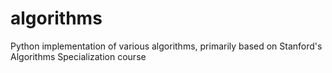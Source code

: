 # algorithms
Python implementation of various algorithms, primarily based on Stanford's Algorithms Specialization course
